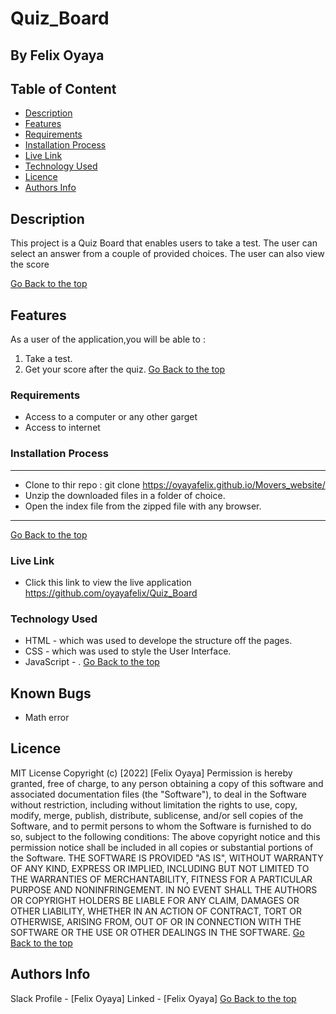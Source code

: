 # Quiz_Board
 ## By Felix Oyaya

 ## Table of Content
 - [Description](#description)
 - [Features](#features)
 - [Requirements](#requirements)
 - [Installation Process](#installation-Process)
 - [Live Link](#Live-Link)
 - [Technology  Used](#technology-Used)
 - [Licence](#licence)
 - [Authors Info](#Authors-Info)
 ## Description
 <p>This project is a Quiz Board that enables users to take a test. The user can select an answer from a couple of provided choices. The user can also view the score </p>

[Go Back to the top](#Quiz_Board)

## Features
As a user of the application,you will be able to :
1. Take a test.
1. Get your score after the quiz.
[Go Back to the top](#Quiz_Board)

 ###  Requirements
 * Access to  a computer or any other garget
 * Access to internet
 ### Installation Process
 ****
* Clone to thir repo : git clone https://oyayafelix.github.io/Movers_website/
* Unzip the downloaded files in a folder of choice.
* Open the index file from the zipped file with any browser.
 ****
 [Go Back to the top](#Quiz_Board)
### Live Link
- Click this link to view the live application https://github.com/oyayafelix/Quiz_Board
### Technology  Used
* HTML - which was used to develope the structure off the pages.
* CSS - which was used to style the User Interface.
* JavaScript - .
[Go Back to the top](#Quiz_Board)

## Known Bugs
* Math error
## Licence
MIT License
Copyright (c) [2022] [Felix Oyaya]
Permission is hereby granted, free of charge, to any person obtaining a copy
of this software and associated documentation files (the "Software"), to deal
in the Software without restriction, including without limitation the rights
to use, copy, modify, merge, publish, distribute, sublicense, and/or sell
copies of the Software, and to permit persons to whom the Software is
furnished to do so, subject to the following conditions:
The above copyright notice and this permission notice shall be included in all
copies or substantial portions of the Software.
THE SOFTWARE IS PROVIDED "AS IS", WITHOUT WARRANTY OF ANY KIND, EXPRESS OR
IMPLIED, INCLUDING BUT NOT LIMITED TO THE WARRANTIES OF MERCHANTABILITY,
FITNESS FOR A PARTICULAR PURPOSE AND NONINFRINGEMENT. IN NO EVENT SHALL THE
AUTHORS OR COPYRIGHT HOLDERS BE LIABLE FOR ANY CLAIM, DAMAGES OR OTHER
LIABILITY, WHETHER IN AN ACTION OF CONTRACT, TORT OR OTHERWISE, ARISING FROM,
OUT OF OR IN CONNECTION WITH THE SOFTWARE OR THE USE OR OTHER DEALINGS IN THE
SOFTWARE.
[Go Back to the top](#Quiz_Board)
## Authors Info
Slack Profile - [Felix Oyaya]
Linked - [Felix Oyaya]
[Go Back to the top](#Quiz_Board)